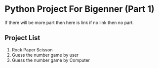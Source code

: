 # Python Project For Bigenner (Part 1)

If there will be more part then here is link if no link then no part.


## Project List

1. Rock Paper Scisson
2. Guess the number game by user
3. Guess the number game by Computer



